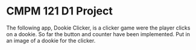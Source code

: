 # CMPM 121 D1 Project

The following app, Dookie Clicker, is a clicker game were the player clicks on a dookie. So far the button and counter have been implemented. Put in an image of a dookie for the clicker.  
